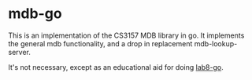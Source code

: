 mdb-go
======

This is an implementation of the CS3157 MDB library in go. It implements the
general mdb functionality, and a drop in replacement mdb-lookup-server.

It's not necessary, except as an educational aid for doing [lab8-go](http://github.com/chmullig/lab8-go).
